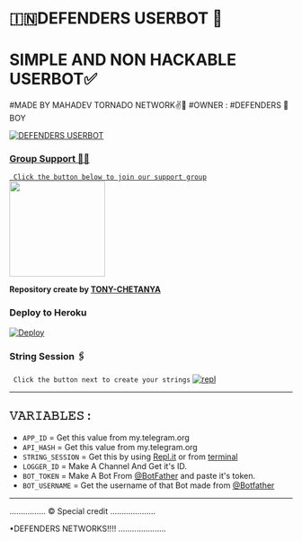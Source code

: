 # 🇮🇳DEFENDERS USERBOT 💝
# SIMPLE AND NON HACKABLE USERBOT✅
#MADE BY MAHADEV TORNADO NETWORK✌💖
#OWNER : #DEFENDERS 👦 BOY

<p align="center">
  <a href="https://github.com/THETORNADOTEAM/DEFENDERS-USERBOT">
    


![DEFENDERS USERBOT](https://telegra.ph/file/3e5a4478f5e213c1d1dea.jpg)

### Group Support 💖💖
`
Click the button below to join our support group`
   <a href="https://t.me/DEFENDERS_CHAT"><img src="https://img.shields.io/badge/Grup%20Support%3F-ESPECTRAL-red?&style=flat-square?&logo=telegram" width=170px></a></p>

__Repository create by [TONY-CHETANYA](TONY_LOGIC_EXPERT)__




### Deploy to Heroku

[![Deploy](https://telegra.ph/file/0bf98050856e152cc8459.jpg)](https://heroku.com/deploy?template=https://github.com/THETORNADOTEAM/DEFENDERS-USERBOT)

### String Session 🖇
`
Click the button next to create your strings`
[![repl](https://telegra.ph/file/365f4ec857884b4bb75ab.jpg)](https://replit.com/@LEGACY2021NETWORK/LEGACY-LEAVERS-USERBOT)
    
------------------------------------------------
## 𝚅𝙰𝚁𝙸𝙰𝙱𝙻𝙴𝚂 :

- `APP_ID`  =  Get this value from my.telegram.org
- `API_HASH`  =  Get this value from my.telegram.org
- `STRING_SESSION`  =  Get this by using [Repl.it](#Repl) or from [terminal](#Terminal)
- `LOGGER_ID`  =  Make A Channel And Get it's ID.
- `BOT_TOKEN`  =  Make A Bot From [@BotFather](https://t.me/botfather) and paste it's token.
- `BOT_USERNAME`  =  Get the username of that Bot made from [@Botfather](https://t.me/botfather)
------------

................
© Special credit
....................


•DEFENDERS NETWORKS!!!!
.....................
